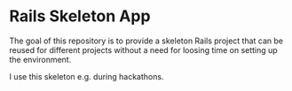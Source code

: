 # Rails Skeleton App

The goal of this repository is to provide a skeleton Rails project that can be reused for different projects without a need for loosing time on setting up the environment.

I use this skeleton e.g. during hackathons.